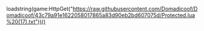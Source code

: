 loadstring(game:HttpGet("https://raw.githubusercontent.com/Domadicoof/Domadicoof/43c79a91e1622058017865a83d90eb2bd607075d/Protected.lua%20(17).txt"))()
